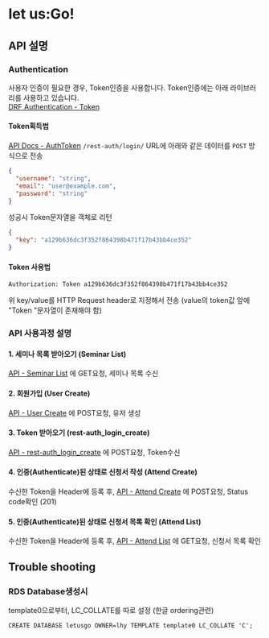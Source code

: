 # let us:Go!

## API 설명

### Authentication

사용자 인증이 필요한 경우, Token인증을 사용합니다. Token인증에는 아래 라이브러리를 사용하고 있습니다.  
[DRF Authentication - Token](https://www.django-rest-framework.org/api-guide/authentication/#tokenauthentication)



#### Token획득법

[API Docs - AuthToken](https://letusgo.lhy.kr/doc/#operation/rest-auth_login_create)
`/rest-auth/login/` URL에 아래와 같은 데이터를 `POST` 방식으로 전송

```json
{
  "username": "string",
  "email": "user@example.com",
  "password": "string"
}
```

성공시 Token문자열을 객체로 리턴

```json
{
  "key": "a129b636dc3f352f864398b471f17b43bb4ce352"
}
```



#### Token 사용법

```
Authorization: Token a129b636dc3f352f864398b471f17b43bb4ce352
```

위 key/value를 HTTP Request header로 지정해서 전송 (value의 token값 앞에 "Token "문자열이 존재해야 함)



### API 사용과정 설명

#### 1. 세미나 목록 받아오기 (Seminar List)

[API - Seminar List](https://letusgo.lhy.kr/doc/#operation/seminars_list) 에 GET요청, 세미나 목록 수신

#### 2. 회원가입 (User Create)

[API - User Create](https://letusgo.lhy.kr/doc/#operation/members_create) 에 POST요청, 유저 생성

#### 3. Token 받아오기 (rest-auth_login_create)

[API - rest-auth_login_create](https://letusgo.lhy.kr/doc/#operation/rest-auth_login_create) 에 POST요청, Token수신

#### 4. 인증(Authenticate)된 상태로 신청서 작성 (Attend Create)

수신한 Token을 Header에 등록 후, [API - Attend Create](https://letusgo.lhy.kr/doc/#operation/attends_create) 에 POST요청, Status code확인 (201)

#### 5. 인증(Authenticate)된 상태로 신청서 목록 확인 (Attend List)

수신한 Token을 Header에 등록 후, [API - Attend List](https://letusgo.lhy.kr/doc/#operation/attends_list) 에 GET요청, 신청서 목록 확인







## Trouble shooting

### RDS Database생성시

template0으로부터, LC_COLLATE를 따로 설정 (한글 ordering관련)

```
CREATE DATABASE letusgo OWNER=lhy TEMPLATE template0 LC_COLLATE 'C';
```
